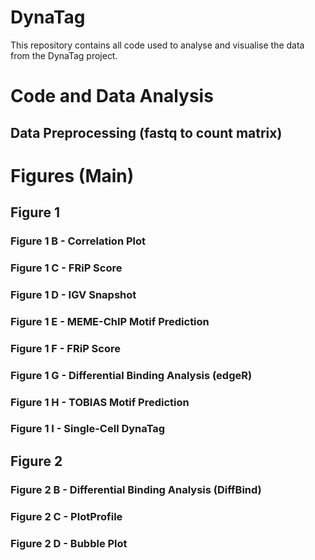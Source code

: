 # DynaTag
This repository contains all code used to analyse and visualise the data from the DynaTag project.

# Code and Data Analysis
## Data Preprocessing (fastq to count matrix)

# Figures (Main)

## Figure 1
### Figure 1 B - Correlation Plot

### Figure 1 C - FRiP Score

### Figure 1 D - IGV Snapshot

### Figure 1 E - MEME-ChIP Motif Prediction

### Figure 1 F - FRiP Score

### Figure 1 G - Differential Binding Analysis (edgeR)

### Figure 1 H - TOBIAS Motif Prediction

### Figure 1 I - Single-Cell DynaTag

## Figure 2
### Figure 2 B - Differential Binding Analysis (DiffBind)

### Figure 2 C - PlotProfile

### Figure 2 D - Bubble Plot
